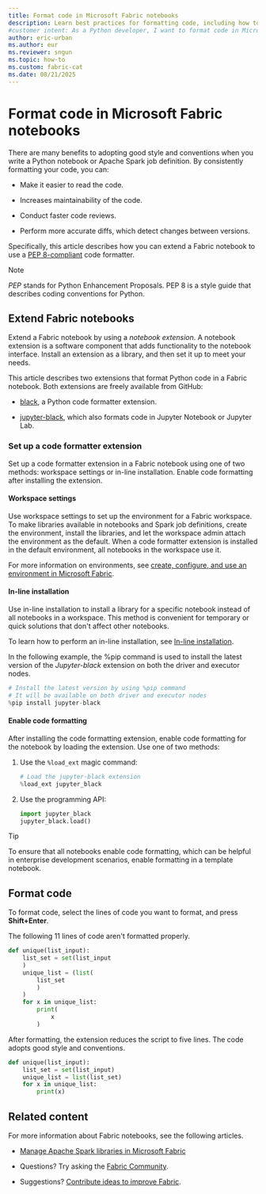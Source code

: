 ```yaml
---
title: Format code in Microsoft Fabric notebooks
description: Learn best practices for formatting code, including how to extend a Microsoft Fabric notebook to use a PEP 8-compliant code formatter.
#customer intent: As a Python developer, I want to format code in Microsoft Fabric notebooks so that my scripts are easier to read and maintain.
author: eric-urban
ms.author: eur
ms.reviewer: sngun
ms.topic: how-to
ms.custom: fabric-cat
ms.date: 08/21/2025
---
```


# Format code in Microsoft Fabric notebooks

There are many benefits to adopting good style and conventions when you write a Python notebook or Apache Spark job definition. By consistently formatting your code, you can:

- Make it easier to read the code.

- Increases maintainability of the code.

- Conduct faster code reviews.

- Perform more accurate diffs, which detect changes between versions.

Specifically, this article describes how you can extend a Fabric notebook to use a [PEP 8-compliant](https://peps.python.org/pep-0008/) code formatter.

> [!NOTE]
> _PEP_ stands for Python Enhancement Proposals. PEP 8 is a style guide that describes coding conventions for Python.

## Extend Fabric notebooks

Extend a Fabric notebook by using a _notebook extension_. A notebook extension is a software component that adds functionality to the notebook interface. Install an extension as a library, and then set it up to meet your needs.

This article describes two extensions that format Python code in a Fabric notebook. Both extensions are freely available from GitHub:

- [black](https://github.com/psf/black), a Python code formatter extension.

- [jupyter-black](https://github.com/n8henrie/jupyter-black), which also formats code in Jupyter Notebook or Jupyter Lab.

### Set up a code formatter extension

Set up a code formatter extension in a Fabric notebook using one of two methods: workspace settings or in-line installation. Enable code formatting after installing the extension.

#### Workspace settings

Use workspace settings to set up the environment for a Fabric workspace. To make libraries available in notebooks and Spark job definitions, create the environment, install the libraries, and let the workspace admin attach the environment as the default. When a code formatter extension is installed in the default environment, all notebooks in the workspace use it.

For more information on environments, see [create, configure, and use an environment in Microsoft Fabric](https://aka.ms/fabric/create-environment).

#### In-line installation

Use in-line installation to install a library for a specific notebook instead of all notebooks in a workspace. This method is convenient for temporary or quick solutions that don't affect other notebooks.

To learn how to perform an in-line installation, see [In-line installation](library-management.md#in-line-installation).

In the following example, the %pip command is used to install the latest version of the _Jupyter-black_ extension on both the driver and executor nodes.

```python
# Install the latest version by using %pip command
# It will be available on both driver and executor nodes
%pip install jupyter-black
```

#### Enable code formatting

After installing the code formatting extension, enable code formatting for the notebook by loading the extension. Use one of two methods:

1. Use the ```%load_ext``` magic command:

   ```python
   # Load the jupyter-black extension
   %load_ext jupyter_black
   ```

1. Use the programming API:

   ```python
   import jupyter_black
   jupyter_black.load()
   ```

> [!TIP]
> To ensure that all notebooks enable code formatting, which can be helpful in enterprise development scenarios, enable formatting in a template notebook.

## Format code

To format code, select the lines of code you want to format, and press **Shift+Enter**.

The following 11 lines of code aren't formatted properly.

```python
def unique(list_input):
    list_set = set(list_input
    )
    unique_list = (list(
        list_set
        )
    )
    for x in unique_list:
        print(
            x
        )
```

After formatting, the extension reduces the script to five lines. The code adopts good style and conventions.

```python
def unique(list_input):
    list_set = set(list_input)
    unique_list = list(list_set)
    for x in unique_list:
        print(x)
```

## Related content

For more information about Fabric notebooks, see the following articles.

- [Manage Apache Spark libraries in Microsoft Fabric](library-management.md#in-line-installation)

- Questions? Try asking the [Fabric Community](https://community.fabric.microsoft.com/).

- Suggestions? [Contribute ideas to improve Fabric](https://ideas.fabric.microsoft.com/).
